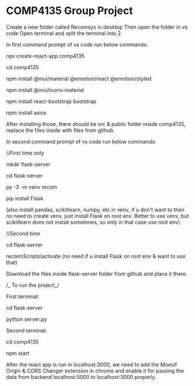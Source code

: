 ﻿# COMP4135 Group Project

Create a new folder called Recomsys in desktop
Then open the folder in vs code
Open terminal and split the terminal into 2.

In first command prompt of vs code run below commands:

npx create-react-app comp4135

cd comp4135

npm install @mui/material @emotion/react @emotion/styled

npm install @mui/icons-material

npm install react-bootstrap bootstrap

npm install axios

After installing those, there should be src & public folder inside comp4135, replace the files inside with files from github.

In second command prompt of vs code run below commands:

//First time only

mkdir flask-server

cd flask-server

py -3 -m venv recom

pip install Flask

(also install pandas, scikitlearn, numpy, etc in venv, if u don't want to then no need to create venv, just install Flask on root env.
Better to use venv, but scikitlearn does not install sometimes, so only in that case use root env)

//Second time

cd flask-server

recom\Scripts\activate (no need if u install Flask on root env & want to use that)

Download the files inside flask-server folder from github and place it there.

/_ To run the project_/

First terminal:

cd flask-server

python server.py

Second terminal:

cd comp4135

npm start

After the react app is run in localhost:3000, we need to add the Moesif Origin & CORS Changer extension in chrome and enable it for passing the data from backend 
localhost:5000 to localhost:3000 properly.
